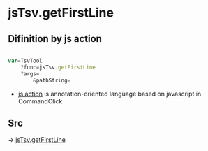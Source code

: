 # jsTsv.getFirstLine

## Difinition by js action

```js.js

var=TsvTool
	?func=jsTsv.getFirstLine
	?args=
		&pathString=
```

- [js action](#) is annotation-oriented language based on javascript in CommandClick

## Src

-> [jsTsv.getFirstLine](https://github.com/puutaro/CommandClick/blob/master/app/src/main/java/com/puutaro/commandclick/fragment_lib/terminal_fragment/js_interface/tsv/JsTsv.kt#L34)


